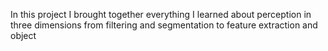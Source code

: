 In this project I brought together everything I learned about perception in three dimensions from filtering and segmentation to feature extraction and object
